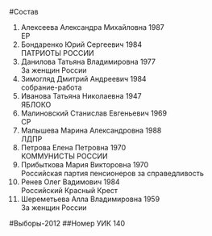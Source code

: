 #Состав
1. Алексеева Александра Михайловна 1987   
    ЕР
2. Бондаренко Юрий Сергеевич 1984   
    ПАТРИОТЫ РОССИИ
3. Данилова Татьяна Владимировна 1977   
    За женщин России
4. Зимогляд Дмитрий Андреевич 1984   
    собрание-работа
5. Иванова Татьяна Николаевна 1947   
    ЯБЛОКО
6. Малиновский Станислав Евгеньевич 1969   
    СР
7. Малышева Марина Александровна 1988   
    ЛДПР
8. Петрова Елена Петровна 1970   
    КОММУНИСТЫ РОССИИ
9. Прибыткова Мария Викторовна 1970   
    Российская партия пенсионеров за справедливость
10. Ренев Олег Вадимович 1984   
    Российский Красный Крест
11. Шереметьева Алла Владимировна 1959   
    За женщин России

#Выборы-2012
##Номер УИК
140